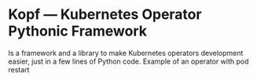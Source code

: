 # Kopf — Kubernetes Operator Pythonic Framework
Is a framework and a library to make Kubernetes operators development easier, just in a few lines of Python code.
Example of an operator with pod restart
